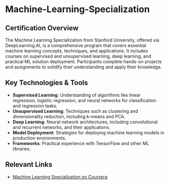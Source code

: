 # Machine-Learning-Specialization
## Certification Overview

The Machine Learning Specialization from Stanford University, offered via DeepLearning.AI, is a comprehensive program that covers essential machine learning concepts, techniques, and applications. It includes courses on supervised and unsupervised learning, deep learning, and practical ML solution deployment. Participants complete hands-on projects and assignments to solidify their understanding and apply their knowledge.

## Key Technologies & Tools

- **Supervised Learning**: Understanding of algorithms like linear regression, logistic regression, and neural networks for classification and regression tasks.
- **Unsupervised Learning**: Techniques such as clustering and dimensionality reduction, including k-means and PCA.
- **Deep Learning**: Neural network architectures, including convolutional and recurrent networks, and their applications.
- **Model Deployment**: Strategies for deploying machine learning models in production environments.
- **Frameworks**: Practical experience with TensorFlow and other ML libraries.

## Relevant Links

- [Machine Learning Specialization on Coursera](https://www.coursera.org/specializations/machine-learning)
